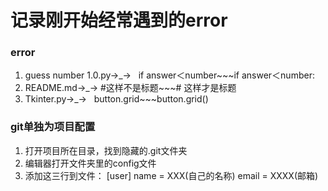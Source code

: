 # 记录刚开始经常遇到的error
### error
1. guess number 1.0.py→_→   if answer＜number~~~if answer＜number:
2. README.md→_→   #这样不是标题~~~# 这样才是标题
3. Tkinter.py→_→   button.grid~~~button.grid()
### git单独为项目配置
1. 打开项目所在目录，找到隐藏的.git文件夹
2. 编辑器打开文件夹里的config文件
3. 添加这三行到文件：
[user]
    name = XXX(自己的名称)
    email = XXXX(邮箱)
